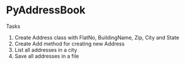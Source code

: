 # PyAddressBook

Tasks

1. Create Address class with FlatNo, BuildingName, Zip, City and State
2. Create Add method for creating new Address
3. List all addresses in a city
4. Save all addresses in a file
